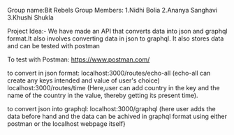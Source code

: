 Group name:Bit Rebels
Group Members: 1.Nidhi Bolia  2.Ananya Sanghavi  3.Khushi Shukla

Project Idea:- We have made an API that converts data into json and graphql format.It also involves converting data in json to graphql.
It also stores data and can be tested with postman

To test with Postman:
https://www.postman.com/

to convert in json format:
localhost:3000/routes/echo-all 
(echo-all can create any keys intended and value of user's choice)
localhost:3000/routes/time
(Here,user can add country in the key and the name of the country in the value,
thereby getting its present time).

to convert json into graphql:
localhost:3000/graphql
(here user adds the data before hand and the data can be achived in graphql format using either postman or the localhost webpage itself}

